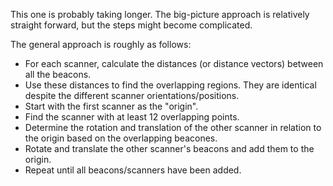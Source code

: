 This one is probably taking longer.
The big-picture approach is relatively straight forward, but the steps might become complicated.

The general approach is roughly as follows:

* For each scanner, calculate the distances (or distance vectors) between all the beacons.
* Use these distances to find the overlapping regions. They are identical despite the different scanner orientations/positions.
* Start with the first scanner as the "origin".
* Find the scanner with at least 12 overlapping points.
* Determine the rotation and translation of the other scanner in relation to the origin based on the overlapping beacones.
* Rotate and translate the other scanner's beacons and add them to the origin.
* Repeat until all beacons/scanners have been added.
